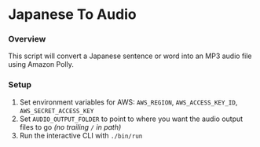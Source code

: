 # Japanese To Audio

### Overview
This script will convert a Japanese sentence or word into an MP3 audio file using Amazon Polly.

### Setup
1. Set environment variables for AWS: `AWS_REGION`, `AWS_ACCESS_KEY_ID`, `AWS_SECRET_ACCESS_KEY`
2. Set `AUDIO_OUTPUT_FOLDER` to point to where you want the audio output files to go _(no trailing `/` in path)_
2. Run the interactive CLI with `./bin/run`
